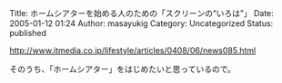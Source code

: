 Title: ホームシアターを始める人のための「スクリーンの“いろは”」
Date: 2005-01-12 01:24
Author: masayukig
Category: Uncategorized
Status: published

<http://www.itmedia.co.jp/lifestyle/articles/0408/06/news085.html>

そのうち、「ホームシアター」をはじめたいと思っているので。
